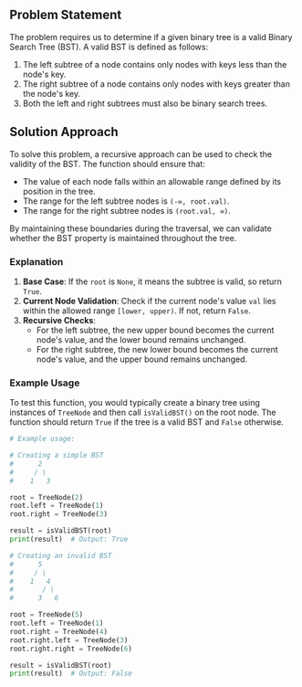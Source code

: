 ## Problem Statement

The problem requires us to determine if a given binary tree is a valid Binary Search Tree (BST). A valid BST is defined as follows:
1. The left subtree of a node contains only nodes with keys less than the node's key.
2. The right subtree of a node contains only nodes with keys greater than the node's key.
3. Both the left and right subtrees must also be binary search trees.

## Solution Approach

To solve this problem, a recursive approach can be used to check the validity of the BST. The function should ensure that:
- The value of each node falls within an allowable range defined by its position in the tree.
- The range for the left subtree nodes is `(-∞, root.val)`.
- The range for the right subtree nodes is `(root.val, ∞)`.

By maintaining these boundaries during the traversal, we can validate whether the BST property is maintained throughout the tree.


### Explanation

1. **Base Case**: If the `root` is `None`, it means the subtree is valid, so return `True`.
2. **Current Node Validation**: Check if the current node's value `val` lies within the allowed range `[lower, upper)`. If not, return `False`.
3. **Recursive Checks**:
   - For the left subtree, the new upper bound becomes the current node's value, and the lower bound remains unchanged.
   - For the right subtree, the new lower bound becomes the current node's value, and the upper bound remains unchanged.

### Example Usage

To test this function, you would typically create a binary tree using instances of `TreeNode` and then call `isValidBST()` on the root node. The function should return `True` if the tree is a valid BST and `False` otherwise.

```python
# Example usage:

# Creating a simple BST
#      2
#     / \
#    1   3

root = TreeNode(2)
root.left = TreeNode(1)
root.right = TreeNode(3)

result = isValidBST(root)
print(result)  # Output: True

# Creating an invalid BST
#      5
#     / \
#    1   4
#       / \
#      3   6

root = TreeNode(5)
root.left = TreeNode(1)
root.right = TreeNode(4)
root.right.left = TreeNode(3)
root.right.right = TreeNode(6)

result = isValidBST(root)
print(result)  # Output: False
```
